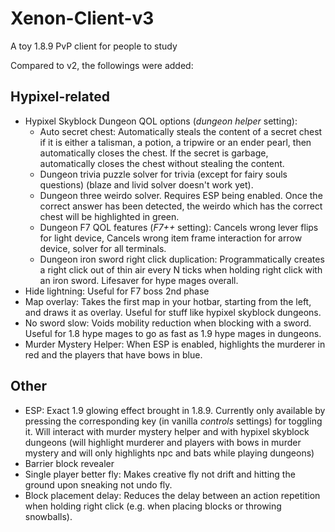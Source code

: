 # Xenon-Client-v3
A toy 1.8.9 PvP client for people to study

Compared to v2, the followings were added:

## Hypixel-related

- Hypixel Skyblock Dungeon QOL options (*dungeon helper* setting):
  - Auto secret chest: Automatically steals the content of a secret chest if it is either a talisman, a potion, a tripwire or an ender pearl, then automatically closes the chest. If the secret is garbage, automatically closes the chest without stealing the content.
  - Dungeon trivia puzzle solver for trivia (except for fairy souls questions) (blaze and livid solver doesn't work yet).
  - Dungeon three weirdo solver. Requires ESP being enabled. Once the correct answer has been detected, the weirdo which has the correct chest will be highlighted in green.
  - Dungeon F7 QOL features (*F7++* setting): Cancels wrong lever flips for light device, Cancels wrong item frame interaction for arrow device, solver for all terminals.
  - Dungeon iron sword right click duplication: Programmatically creates a right click out of thin air every N ticks when holding right click with an iron sword. Lifesaver for hype mages overall.
- Hide lightning: Useful for F7 boss 2nd phase
- Map overlay: Takes the first map in your hotbar, starting from the left, and draws it as overlay. Useful for stuff like hypixel skyblock dungeons.
- No sword slow: Voids mobility reduction when blocking with a sword. Useful for 1.8 hype mages to go as fast as 1.9 hype mages in dungeons.
- Murder Mystery Helper: When ESP is enabled, highlights the murderer in red and the players that have bows in blue.

## Other

- ESP: Exact 1.9 glowing effect brought in 1.8.9. Currently only available by pressing the corresponding key (in vanilla *controls* settings) for toggling it. Will interact with murder mystery helper and with hypixel skyblock dungeons (will highlight murderer and players with bows in murder mystery and will only highlights npc and bats while playing dungeons)
- Barrier block revealer
- Single player better fly: Makes creative fly not drift and hitting the ground upon sneaking not undo fly.
- Block placement delay: Reduces the delay between an action repetition when holding right click (e.g. when placing blocks or throwing snowballs).
